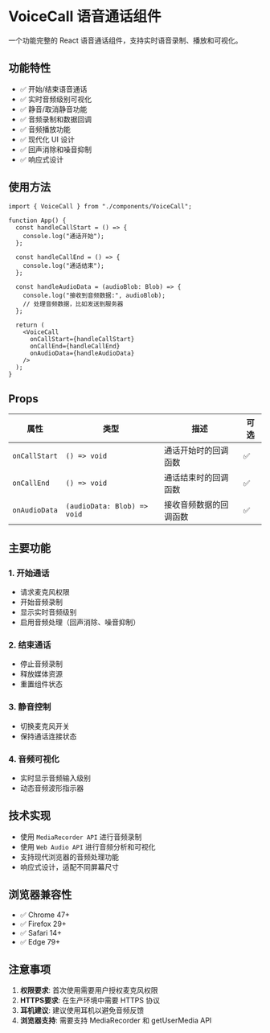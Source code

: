 # VoiceCall 语音通话组件

一个功能完整的 React 语音通话组件，支持实时语音录制、播放和可视化。

## 功能特性

- ✅ 开始/结束语音通话
- ✅ 实时音频级别可视化
- ✅ 静音/取消静音功能
- ✅ 音频录制和数据回调
- ✅ 音频播放功能
- ✅ 现代化 UI 设计
- ✅ 回声消除和噪音抑制
- ✅ 响应式设计

## 使用方法

```tsx
import { VoiceCall } from "./components/VoiceCall";

function App() {
  const handleCallStart = () => {
    console.log("通话开始");
  };

  const handleCallEnd = () => {
    console.log("通话结束");
  };

  const handleAudioData = (audioBlob: Blob) => {
    console.log("接收到音频数据:", audioBlob);
    // 处理音频数据，比如发送到服务器
  };

  return (
    <VoiceCall
      onCallStart={handleCallStart}
      onCallEnd={handleCallEnd}
      onAudioData={handleAudioData}
    />
  );
}
```

## Props

| 属性          | 类型                        | 描述                   | 可选 |
| ------------- | --------------------------- | ---------------------- | ---- |
| `onCallStart` | `() => void`                | 通话开始时的回调函数   | ✅   |
| `onCallEnd`   | `() => void`                | 通话结束时的回调函数   | ✅   |
| `onAudioData` | `(audioData: Blob) => void` | 接收音频数据的回调函数 | ✅   |

## 主要功能

### 1. 开始通话

- 请求麦克风权限
- 开始音频录制
- 显示实时音频级别
- 启用音频处理（回声消除、噪音抑制）

### 2. 结束通话

- 停止音频录制
- 释放媒体资源
- 重置组件状态

### 3. 静音控制

- 切换麦克风开关
- 保持通话连接状态

### 4. 音频可视化

- 实时显示音频输入级别
- 动态音频波形指示器

## 技术实现

- 使用 `MediaRecorder API` 进行音频录制
- 使用 `Web Audio API` 进行音频分析和可视化
- 支持现代浏览器的音频处理功能
- 响应式设计，适配不同屏幕尺寸

## 浏览器兼容性

- ✅ Chrome 47+
- ✅ Firefox 29+
- ✅ Safari 14+
- ✅ Edge 79+

## 注意事项

1. **权限要求**: 首次使用需要用户授权麦克风权限
2. **HTTPS要求**: 在生产环境中需要 HTTPS 协议
3. **耳机建议**: 建议使用耳机以避免音频反馈
4. **浏览器支持**: 需要支持 MediaRecorder 和 getUserMedia API
